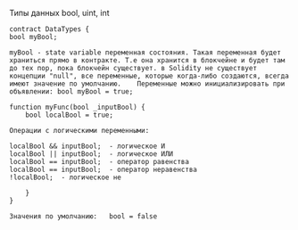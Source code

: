 Типы данных bool, uint, int  

    contract DataTypes {
    bool myBool;
`` myBool - state variable переменная состояния. Такая переменная будет храниться прямо в контракте.
Т.е она хранится в блокчейне и будет там до тех пор, пока блокчейн существует.
в Solidity не существует концепции "null", все переменные, которые когда-либо создаются, всегда имеют
значение по умолчанию.   
Переменные можно инициализировать при объявлении: bool myBool = true;
``

    function myFunc(bool _inputBool) {
        bool localBool = true;
``Операции с логическими переменными: ``

    localBool && inputBool;  - логическое И  
    localBool || inputBool;  - логическое ИЛИ
    localBool == inputBool;  - оператор равенства
    localBool == inputBool;  - оператор неравенства
    !localBool;  - логическое не
        
        }
    }

``Значения по умолчанию:  
bool = false  
``